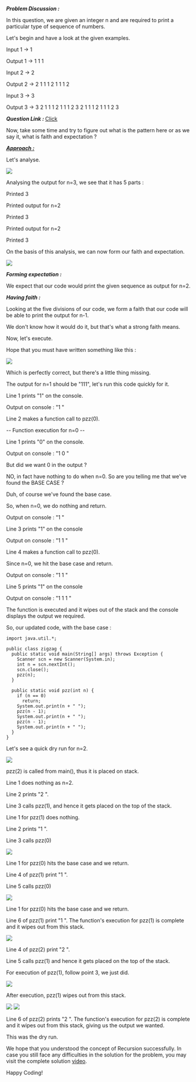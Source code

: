 <i style="text-decofration:underline"><b>Problem Discussion :</b></i>

In this question, we are given an integer n and are required to print a particular type of sequence of numbers.

Let's begin and have a look at the given examples.

Input 1 -> 1

Output 1 -> 1 1 1

Input 2 -> 2

Output 2 -> 2 1 1 1 2 1 1 1 2

Input 3 -> 3

Output 3 -> 3 2 1 1 1 2 1 1 1 2 3 2 1 1 1 2 1 1 1 2 3

<i><b>Question Link : </b></i>[Click](https://www.pepcoding.com/resources/online-java-foundation/introduction-to-recursion/print-zig-zag-official/ojquestion)

Now, take some time and try to figure out what is the pattern here or as we say it, what is faith and expectation ?

<i style="text-decoration:underline"><b>Approach :</b></i>

Let's analyse.

<img src="https://pepvids.sgp1.cdn.digitaloceanspaces.com/articles/print_zigzag/print_zigzag_1.png">

Analysing the output for n=3, we see that it has 5 parts :

Printed 3

Printed output for n=2

Printed 3

Printed output for n=2

Printed 3

On the basis of this analysis, we can now form our faith and expectation.

<img src="https://pepvids.sgp1.cdn.digitaloceanspaces.com/articles/print_zigzag/print_zigzag_2.png">

<i><b>Forming expectation : </b></i>

We expect that our code would print the given sequence as output for n=2.

<i><b>Having faith : </b></i>

Looking at the five divisions of our code, we form a faith that our code will be able to print the output for n-1. 

We don't know how it would do it, but that's what a strong faith means.

Now, let's execute.

Hope that you must have written something like this :

<img src="https://pepvids.sgp1.cdn.digitaloceanspaces.com/articles/print_zigzag/print_zigzag_3.png">

Which is perfectly correct, but there's a little thing missing.

The output for n=1 should be "111", let's run this code quickly for it.

Line 1 prints "1" on the console.

Output on console : "1 "

Line 2 makes a function call to pzz(0).

-- Function execution for n=0 --

Line 1 prints "0" on the console.

Output on console : "1 0 "

But did we want 0 in the output ?

NO, in fact have nothing to do when n=0. So are you telling me that we've found the BASE CASE ?

Duh, of course we've found the base case.

So, when n=0, we do nothing and return.

Output on console : "1 "

Line 3 prints "1" on the console

Output on console : "1 1 "

Line 4 makes a function call to pzz(0).

Since n=0, we hit the base case and return.

Output on console : "1 1 "

Line 5 prints "1" on the console

Output on console : "1 1 1 "

The function is executed and it wipes out of the stack and the console displays the output we required.

So, our updated code, with the base case :

```
import java.util.*;

public class zigzag {
  public static void main(String[] args) throws Exception {
    Scanner scn = new Scanner(System.in);
    int n = scn.nextInt();
    scn.close();
    pzz(n);
  }

  public static void pzz(int n) {
    if (n == 0)
      return;
    System.out.print(n + " ");
    pzz(n - 1);
    System.out.print(n + " ");
    pzz(n - 1);
    System.out.print(n + " ");
  }
}
```

Let's see a quick dry run for n=2.

<img src="https://pepvids.sgp1.cdn.digitaloceanspaces.com/articles/print_zigzag/print_zigzag_4.png">

pzz(2) is called from main(), thus it is placed on stack.

Line 1 does nothing as n=2.

Line 2 prints "2 ".

Line 3 calls pzz(1), and hence it gets placed on the top of the stack.

Line 1 for pzz(1) does nothing.

Line 2 prints "1 ".

Line 3 calls pzz(0)

<img src="https://pepvids.sgp1.cdn.digitaloceanspaces.com/articles/print_zigzag/print_zigzag_5.png">

Line 1 for pzz(0) hits the base case and we return.

Line 4 of pzz(1) print "1 ".

Line 5 calls pzz(0)

<img src="https://pepvids.sgp1.cdn.digitaloceanspaces.com/articles/print_zigzag/print_zigzag_6.png">

Line 1 for pzz(0) hits the base case and we return.

Line 6 of pzz(1) print "1 ". The function's execution for pzz(1) is complete and it wipes out from this stack.

<img src="https://pepvids.sgp1.cdn.digitaloceanspaces.com/articles/print_zigzag/print_zigzag_7.png">

Line 4 of pzz(2) print "2 ".

Line 5 calls pzz(1) and hence it gets placed on the top of the stack.

For execution of pzz(1), follow point 3, we just did.

<img src="https://pepvids.sgp1.cdn.digitaloceanspaces.com/articles/print_zigzag/print_zigzag_8.png">

After execution, pzz(1) wipes out from this stack.

<img src="print_zigzag_9.png">

<img src="https://pepvids.sgp1.cdn.digitaloceanspaces.com/articles/print_zigzag/print_zigzag_9.png">

Line 6 of pzz(2) prints "2 ". The function's execution for pzz(2) is complete and it wipes out from this stack, giving us the output we wanted.

This was the dry run. 

We hope that you understood the concept of Recursion successfully. In case you still face any difficulties in the solution for the problem, you may visit the complete solution [video](https://www.youtube.com/watch?v=R7qja_gZrvI&list=TLGGwvmbyTw74I0xNzA2MjAyMQ).

Happy Coding!
